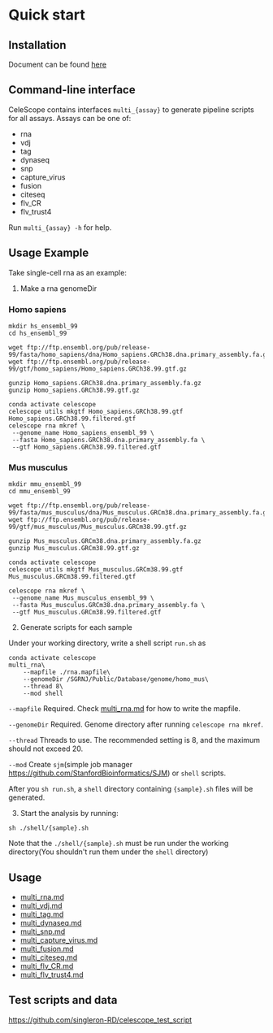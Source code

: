 # Quick start

## Installation
Document can be found [here](installation.md)

## Command-line interface

CeleScope contains interfaces `multi_{assay}` to generate pipeline scripts for all assays. Assays can be one of:

- rna
- vdj
- tag
- dynaseq
- snp
- capture_virus
- fusion
- citeseq
- flv_CR
- flv_trust4

Run `multi_{assay} -h` for help.

## Usage Example

Take single-cell rna as an example:

1. Make a rna genomeDir

### Homo sapiens

```
mkdir hs_ensembl_99
cd hs_ensembl_99

wget ftp://ftp.ensembl.org/pub/release-99/fasta/homo_sapiens/dna/Homo_sapiens.GRCh38.dna.primary_assembly.fa.gz
wget ftp://ftp.ensembl.org/pub/release-99/gtf/homo_sapiens/Homo_sapiens.GRCh38.99.gtf.gz

gunzip Homo_sapiens.GRCh38.dna.primary_assembly.fa.gz
gunzip Homo_sapiens.GRCh38.99.gtf.gz

conda activate celescope
celescope utils mkgtf Homo_sapiens.GRCh38.99.gtf Homo_sapiens.GRCh38.99.filtered.gtf
celescope rna mkref \
 --genome_name Homo_sapiens_ensembl_99 \
 --fasta Homo_sapiens.GRCh38.dna.primary_assembly.fa \
 --gtf Homo_sapiens.GRCh38.99.filtered.gtf
```

### Mus musculus

```
mkdir mmu_ensembl_99
cd mmu_ensembl_99

wget ftp://ftp.ensembl.org/pub/release-99/fasta/mus_musculus/dna/Mus_musculus.GRCm38.dna.primary_assembly.fa.gz
wget ftp://ftp.ensembl.org/pub/release-99/gtf/mus_musculus/Mus_musculus.GRCm38.99.gtf.gz

gunzip Mus_musculus.GRCm38.dna.primary_assembly.fa.gz 
gunzip Mus_musculus.GRCm38.99.gtf.gz

conda activate celescope
celescope utils mkgtf Mus_musculus.GRCm38.99.gtf Mus_musculus.GRCm38.99.filtered.gtf

celescope rna mkref \
 --genome_name Mus_musculus_ensembl_99 \
 --fasta Mus_musculus.GRCm38.dna.primary_assembly.fa \
 --gtf Mus_musculus.GRCm38.99.filtered.gtf
```

2. Generate scripts for each sample

Under your working directory, write a shell script `run.sh` as

```
conda activate celescope
multi_rna\
	--mapfile ./rna.mapfile\
	--genomeDir /SGRNJ/Public/Database/genome/homo_mus\
	--thread 8\
	--mod shell
```
`--mapfile` Required. Check [multi_rna.md](./rna/multi_rna.md) for how to write the mapfile.

`--genomeDir` Required. Genome directory after running `celescope rna mkref`.

`--thread` Threads to use. The recommended setting is 8, and the maximum should not exceed 20.

`--mod` Create `sjm`(simple job manager https://github.com/StanfordBioinformatics/SJM) or `shell` scripts. 

After you `sh run.sh`, a `shell` directory containing `{sample}.sh` files will be generated.

3. Start the analysis by running:
```
sh ./shell/{sample}.sh
```
Note that the `./shell/{sample}.sh` must be run under the working directory(You shouldn't run them under the `shell` directory)

## Usage

- [multi_rna.md](./rna/multi_rna.md)
- [multi_vdj.md](./vdj/multi_vdj.md)
- [multi_tag.md](./tag/multi_tag.md)
- [multi_dynaseq.md](./dynaseq/multi_dynaseq.md)
- [multi_snp.md](./snp/multi_snp.md)
- [multi_capture_virus.md](./capture_virus/multi_capture_virus.md)
- [multi_fusion.md](./fusion/multi_fusion.md)
- [multi_citeseq.md](citeseq/multi_citeseq.md)
- [multi_flv_CR.md](./flv_CR/multi_flv_CR.md)
- [multi_flv_trust4.md](./flv_trust4/multi_flv_trust4.md)

## Test scripts and data
https://github.com/singleron-RD/celescope_test_script

 
